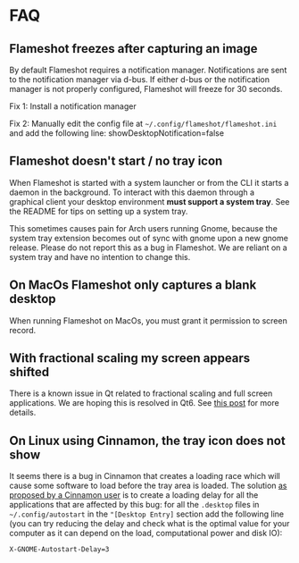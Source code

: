 # FAQ

## Flameshot freezes after capturing an image
By default Flameshot requires a notification manager. Notifications are sent to the notification manager via d-bus. If either d-bus or the notification manager is not properly configured, Flameshot will freeze for 30 seconds. 

Fix 1: Install a notification manager

Fix 2: Manually edit the config file at `~/.config/flameshot/flameshot.ini` and add the following line: 
showDesktopNotification=false


## Flameshot doesn't start / no tray icon
When Flameshot is started with a system launcher or from the CLI it starts a daemon in the background. To interact with this daemon through a graphical client your desktop environment **must support a system tray**. See the README for tips on setting up a system tray.

This sometimes causes pain for Arch users running Gnome, because the system tray extension becomes out of sync with gnome upon a new gnome release. Please do not report this as a bug in Flameshot. We are reliant on a system tray and have no intention to change this.


## On MacOs Flameshot only captures a blank desktop
When running Flameshot on MacOs, you must grant it permission to screen record. 


## With fractional scaling my screen appears shifted
There is a known issue in Qt related to fractional scaling and full screen applications. We are hoping this is resolved in Qt6. See [this post](https://forum.qt.io/topic/121111/position-of-widget-with-fractional-scaling) for more details.
 

## On Linux using Cinnamon, the tray icon does not show
It seems there is a bug in Cinnamon that creates a loading race which will cause some software to load before the tray area is loaded. The solution [as proposed by a Cinnamon user](https://github.com/flameshot-org/flameshot/issues/1648#issuecomment-891612360) is to create a loading delay for all the applications that are affected by this bug: for all the `.desktop` files in `~/.config/autostart` in the `"[Desktop Entry]` section add the following line (you can try reducing the delay and check what is the optimal value for your computer as it can depend on the load, computational power and disk IO):

```
X-GNOME-Autostart-Delay=3
```
